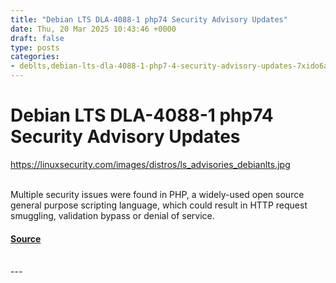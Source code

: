 ```yaml
---
title: "Debian LTS DLA-4088-1 php74 Security Advisory Updates"
date: Thu, 20 Mar 2025 10:43:46 +0000
draft: false
type: posts
categories: 
- deblts,debian-lts-dla-4088-1-php7-4-security-advisory-updates-7xido6abxkze,Linux,Linux Security,Security
---
```

# Debian LTS DLA-4088-1 php74 Security Advisory Updates
https://linuxsecurity.com/images/distros/ls_advisories_debianlts.jpg
<br/>

<br/>
Multiple security issues were found in PHP, a widely-used open source general purpose scripting language, which could result in HTTP request smuggling, validation bypass or denial of service.

#### [Source](https://linuxsecurity.com/advisories/deblts/debian-lts-dla-4088-1-php7-4-security-advisory-updates-7xido6abxkze)

<br/>
---
